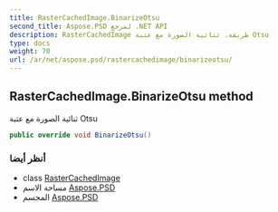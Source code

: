 ```yaml
---
title: RasterCachedImage.BinarizeOtsu
second_title: Aspose.PSD لمرجع .NET API
description: RasterCachedImage طريقة. ثنائية الصورة مع عتبة Otsu
type: docs
weight: 70
url: /ar/net/aspose.psd/rastercachedimage/binarizeotsu/
---
```

## RasterCachedImage.BinarizeOtsu method

ثنائية الصورة مع عتبة Otsu

```csharp
public override void BinarizeOtsu()
```

### أنظر أيضا

* class [RasterCachedImage](../)
* مساحة الاسم [Aspose.PSD](../../rastercachedimage/)
* المجسم [Aspose.PSD](../../../)


